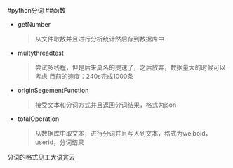 #python分词
##函数
- getNumber
	>从文件取数并且进行分析统计然后存到数据库中
- multythreadtest
	> 尝试多线程，但是后来莫名的提速了，之后放弃，数据量大的时候可以考虑
	> 目前的速度：240s完成1000条
- originSegementFunction
	>接受文本和分词方式并且返回分词结果，格式为json
- totalOperation
	>从数据库中取文本，进行分词并且写入到文本，格式为weiboid，userid，分词结果

分词的格式见工大[语言云](http://http://www.ltp-cloud.com/intro/)